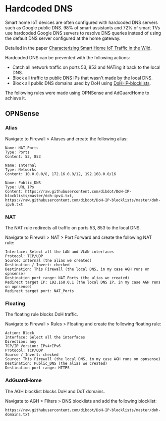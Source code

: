 # Hardcoded DNS

Smart home IoT devices are often configured with hardcoded DNS servers such as Google public DNS. 98% of smart assistants and 72% of smart TVs use hardcoded Google DNS servers to resolve DNS queries instead of using the default DNS server configured at the home gateway.

Detailed in the paper [Characterizing Smart Home IoT Traffic in the Wild](https://arxiv.org/pdf/2001.08288.pdf).

Hardcoded DNS can be prevented with the following actions:

- Catch all network traffic on ports 53, 853 and NATing it back to the local DNS.
- Block all traffic to public DNS IPs that wasn't made by the local DNS.
- Block all public DNS domains used by DoH using [DoH-IP-blocklists](https://github.com/dibdot/DoH-IP-blocklists).

The following rules were made using OPNSense and AdGuardHome to achieve it.

## OPNSense

### Alias

Navigate to Firewall > Aliases and create the following alias:

```
Name: NAT_Ports
Type: Ports
Content: 53, 853
```

```
Name: Internal
Type: Networks
Content: 10.0.0.0/8, 172.16.0.0/12, 192.168.0.0/16
```

```
Name: Public_DNS
Type: URL IPs
Content: https://raw.githubusercontent.com/dibdot/DoH-IP-blocklists/master/doh-ipv4.txt, https://raw.githubusercontent.com/dibdot/DoH-IP-blocklists/master/doh-ipv6.txt
```

### NAT

The NAT rule redirects all traffic on ports 53, 853 to the local DNS.

Navigate to Firewall > NAT > Port Forward and create the following NAT rule:

```
Interface: Select all the LAN and VLAN interfaces
Protocol: TCP/UDP
Source: Internal (the alias we created)
Destination / Invert: checked
Destination: This Firewall (the local DNS, in my case AGH runs on opnsense)
Destination port range: NAT_Ports (the alias we created)
Redirect target IP: 192.168.0.1 (the local DNS IP, in my case AGH runs on opnsense)
Redirect target port: NAT_Ports
```

### Floating

The floating rule blocks DoH traffic.

Navigate to Firewall > Rules > Floating and create the following floating rule:

```
Action: Block
Interface: Select all the interfaces
Direction: any
TCP/IP Version: IPv4+IPv6
Protocol: TCP/UDP
Source / Invert: checked
Source: This Firewall (the local DNS, in my case AGH runs on opnsense)
Destination: Public_DNS (the alias we created)
Destination port range: HTTPS
```

### AdGuardHome

The AGH blocklist blocks DoH and DoT domains.

Navigate to AGH > Filters > DNS blocklists and add the following blocklist:

```
https://raw.githubusercontent.com/dibdot/DoH-IP-blocklists/master/doh-domains.txt
```
